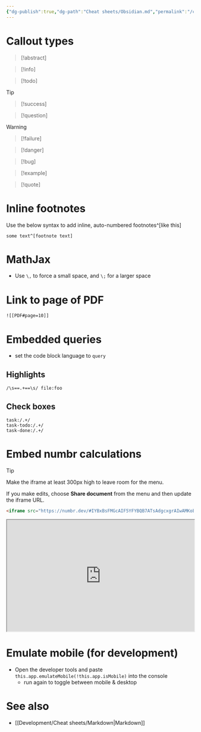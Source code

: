 ```yaml
---
{"dg-publish":true,"dg-path":"Cheat sheets/Obsidian.md","permalink":"/cheat-sheets/obsidian/","tags":["tech/obsidian"]}
---
```



# Callout types

> [!abstract]

> [!info]

> [!todo]

> [!tip]

> [!success]

> [!question]

> [!warning]

> [!failure]

> [!danger]

> [!bug]

> [!example]

> [!quote]

# Inline footnotes

Use the below syntax to add inline, auto-numbered footnotes^[like this]

```
some text^[footnote text]
```

# MathJax

- Use `\,` to force a small space, and `\;` for a larger space

# Link to page of PDF

```
![[PDF#page=10]]
```

# Embedded queries

- set the code block language to `query`

## Highlights

```
/\s==.+==\s/ file:foo
```

## Check boxes

```
task:/.+/
task-todo:/.+/
task-done:/.+/
```

# Embed numbr calculations

> [!tip]
> Make the iframe at least 300px high to leave room for the menu.
>
> If you make edits, choose **Share document** from the menu and then update the iframe URL.

```html
<iframe src="https://numbr.dev/#IYBxBsFMGcAIF5YFYBQB7ATsAdgcxgrAIwAMKoEBA1LJjvtCikA=" width="100%" height="300px"></iframe>
```

<iframe src="https://numbr.dev/#IYBxBsFMGcAIF5YFYBQB7ATsAdgcxgrAIwAMKoEBA1LJjvtCikA=" width="100%" height="300px"></iframe>

# Emulate mobile (for development)

- Open the developer tools and paste `this.app.emulateMobile(!this.app.isMobile)` into the console
    - run again to toggle between mobile & desktop

# See also

- [[Development/Cheat sheets/Markdown\|Markdown]]
